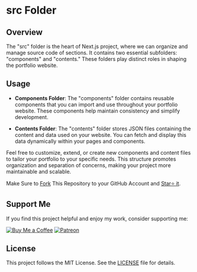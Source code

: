 # src Folder 

## Overview

The "src" folder is the heart of Next.js project, where we can organize and manage source code of sections. It contains two essential subfolders: "components" and "contents." These folders play distinct roles in shaping the portfolio website.


## Usage

- **Components Folder**: The "components" folder contains reusable components that you can import and use throughout your portfolio website. These components help maintain consistency and simplify development.

- **Contents Folder**: The "contents" folder stores JSON files containing the content and data used on your website. You can fetch and display this data dynamically within your pages and components.

Feel free to customize, extend, or create new components and content files to tailor your portfolio to your specific needs. This structure promotes organization and separation of concerns, making your project more maintainable and scalable.

Make Sure to [Fork](https://github.com/pal-sandeep/portfolio/fork) This Repository to your GitHub Account and [Star⭐ it](https://github.com/pal-sandeep/portfolio/stargazers).

## Support Me

If you find this project helpful and enjoy my work, consider supporting me:

[![Buy Me a Coffee](https://img.shields.io/badge/Buy%20Me%20a%20Coffee-Donate-orange?logo=buy-me-a-coffee&s=20)](https://www.buymeacoffee.com/sandeeppal)
[![Patreon](https://img.shields.io/badge/Patreon-Support-red?logo=patreon&s=20)](https://www.patreon.com/SandeepPal)

## License

This project follows the MIT License. See the [LICENSE](../LICENSE.md) file for details.
